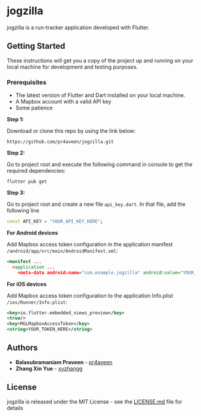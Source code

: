 
# jogzilla

jogzilla is a run-tracker application developed with Flutter. 

## Getting Started

  

These instructions will get you a copy of the project up and running on your local machine for development and testing purposes. 

  

### Prerequisites

  * The latest version of Flutter and Dart installed on your local machine.
  * A Mapbox account with a valid API key
  * Some patience



**Step 1:**

Download or clone this repo by using the link below:

```
https://github.com/pr4aveen/jogzilla.git
```

**Step 2:**

Go to project root and execute the following command in console to get the required dependencies: 

```
flutter pub get 
```

**Step 3:**

Go to project root and create a new file `api_key.dart`. In that file, add the following line

```dart
const API_KEY = "YOUR_API_KEY_HERE";
```


**For Android devices**

Add Mapbox access token configuration in the application manifest  `/android/app/src/main/AndroidManifest.xml`:
```xml
<manifest ...
  <application ...
    <meta-data android:name="com.example.jogzilla" android:value="YOUR_TOKEN_HERE" />
```

**For iOS devices**

Add Mapbox access token configuration to the application Info.plist  `/ios/Runner/Info.plist`:
```xml
<key>io.flutter.embedded_views_preview</key>
<true/>
<key>MGLMapboxAccessToken</key>
<string>YOUR_TOKEN_HERE</string>
```

## Authors

  

*  **Balasubramaniam Praveen** -  [pr4aveen](https://github.com/pr4aveen)
* **Zhang Xin Yue** - [xyzhangg](https://github.com/xyzhangg)
 

## License


jogzilla is released under the MIT License - see the [LICENSE.md](LICENSE.md) file for details
